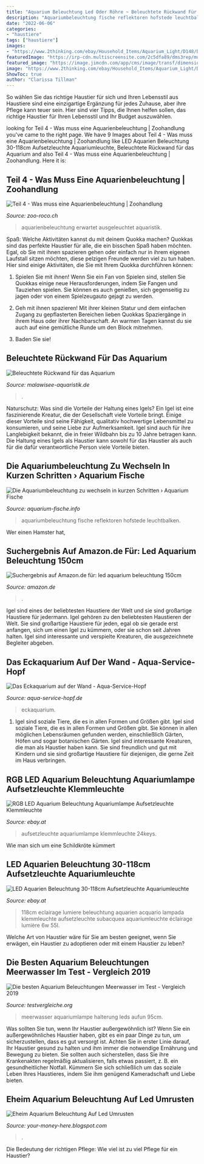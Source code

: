 ```yaml
---
title: "Aquarium Beleuchtung Led Oder Röhre ~ Beleuchtete Rückwand Für Das Aquarium"
description: "Aquariumbeleuchtung fische reflektoren hofstede leuchtbalken"
date: "2022-06-06"
categories:
- "haustiere"
tags: ["haustiere"]
images:
- "https://www.2thinking.com/ebay/Household_Items/Aquarium_Light/D148/D148-EC/D148-EC1/f3.jpg"
featuredImage: "https://irp-cdn.multiscreensite.com/2c5dfa89/dms3rep/multi/Bau+einer+beleuchteten+Rückwand+(10).jpg"
featured_image: "https://image.jimcdn.com/app/cms/image/transf/dimension=1920x10000:format=jpg/path/s2cbb04dabc6d20c3/image/i1e1706a9dfdb1d9a/version/1569858844/image.jpg"
image: "https://www.2thinking.com/ebay/Household_Items/Aquarium_Light/D148/D148-EC/D148-EC1/f3.jpg"
ShowToc: true
author: "Clarissa Tillman"
---
```



So wählen Sie das richtige Haustier für sich und Ihren Lebensstil aus
Haustiere sind eine einzigartige Ergänzung für jedes Zuhause, aber ihre Pflege kann teuer sein. Hier sind vier Tipps, die Ihnen helfen sollen, das richtige Haustier für Ihren Lebensstil und Ihr Budget auszuwählen.

	

		
looking for Teil 4 - Was muss eine Aquarienbeleuchtung | Zoohandlung you've came to the right page. We have 9 Images about Teil 4 - Was muss eine Aquarienbeleuchtung | Zoohandlung like LED Aquarien Beleuchtung 30-118cm Aufsetzleuchte Aquariumleuchte, Beleuchtete Rückwand für das Aquarium and also Teil 4 - Was muss eine Aquarienbeleuchtung | Zoohandlung. Here it is:
		
    
## Teil 4 - Was Muss Eine Aquarienbeleuchtung | Zoohandlung

<img loading=lazy src="https://www.zoo-roco.ch/news/wp-content/uploads/Aquarium_Lichtbedarf_5-1024x692.jpg" onerror="this.onerror=null;this.src='https://tse4.mm.bing.net/th?id=OIP.rmDZpO3t6H_WtN9EyLIy-gHaFA&amp;pid=15.1';" alt="Teil 4 - Was muss eine Aquarienbeleuchtung | Zoohandlung">

_Source: zoo-roco.ch_

>aquarienbeleuchtung erwartet ausgeleuchtet aquaristik. 

	

Spaß: Welche Aktivitäten kannst du mit deinem Quokka machen?
Quokkas sind das perfekte Haustier für alle, die ein bisschen Spaß haben möchten. Egal, ob Sie mit ihnen spazieren gehen oder einfach nur in ihrem eigenen Laufstall sitzen möchten, diese pelzigen Freunde werden viel zu tun haben. Hier sind einige Aktivitäten, die Sie mit Ihrem Quokka durchführen können:
1. Spielen Sie mit ihnen! Wenn Sie ein Fan von Spielen sind, stellen Sie Quokkas einige neue Herausforderungen, indem Sie Fangen und Tauziehen spielen. Sie können es auch genießen, sich gegenseitig zu jagen oder von einem Spielzeugauto gejagt zu werden.

2. Geh mit ihnen spazieren! Mit ihrer kleinen Statur und dem einfachen Zugang zu gepflasterten Bereichen lieben Quokkas Spaziergänge in ihrem Haus oder ihrer Nachbarschaft. An warmen Tagen kannst du sie auch auf eine gemütliche Runde um den Block mitnehmen.

3. Baden Sie sie!

    
## Beleuchtete Rückwand Für Das Aquarium

<img loading=lazy src="https://irp-cdn.multiscreensite.com/2c5dfa89/dms3rep/multi/Bau+einer+beleuchteten+Rückwand+(10).jpg" onerror="this.onerror=null;this.src='https://tse1.mm.bing.net/th?id=OIP.xdbPSrLufO6oDSstzZCjVgHaDd&amp;pid=15.1';" alt="Beleuchtete Rückwand für das Aquarium">

_Source: malawisee-aquaristik.de_

>. 

	

Naturschutz: Was sind die Vorteile der Haltung eines Igels?
Ein Igel ist eine faszinierende Kreatur, die der Gesellschaft viele Vorteile bringt. Einige dieser Vorteile sind seine Fähigkeit, qualitativ hochwertige Lebensmittel zu konsumieren, und seine Liebe zur Aufmerksamkeit. Igel sind auch für ihre Langlebigkeit bekannt, die in freier Wildbahn bis zu 10 Jahre betragen kann. Die Haltung eines Igels als Haustier kann sowohl für das Haustier als auch für die dafür verantwortliche Person viele Vorteile bieten.

    
## Die Aquariumbeleuchtung Zu Wechseln In Kurzen Schritten › Aquarium Fische

<img loading=lazy src="http://www.aquarium-fische.info/wp-content/uploads/2013/04/aquariumbeleuchtung3.jpg" onerror="this.onerror=null;this.src='https://tse1.mm.bing.net/th?id=OIP.cbf9aoqOYCz43QsLLAUdgwHaJ4&amp;pid=15.1';" alt="Die Aquariumbeleuchtung zu wechseln in kurzen Schritten › Aquarium Fische">

_Source: aquarium-fische.info_

>aquariumbeleuchtung fische reflektoren hofstede leuchtbalken. 

	

Wer einen Hamster hat,

    
## Suchergebnis Auf Amazon.de Für: Led Aquarium Beleuchtung 150cm

<img loading=lazy src="https://m.media-amazon.com/images/I/51QwLZIJfsL._AC_UL320_.jpg" onerror="this.onerror=null;this.src='https://tse4.mm.bing.net/th?id=OIP.lBiRG7me6oK9abb-HroHxQAAAA&amp;pid=15.1';" alt="Suchergebnis auf Amazon.de für: led aquarium beleuchtung 150cm">

_Source: amazon.de_

>. 

	

Igel sind eines der beliebtesten Haustiere der Welt und sie sind großartige Haustiere für jedermann.
Igel gehören zu den beliebtesten Haustieren der Welt. Sie sind großartige Haustiere für jeden, egal ob sie gerade erst anfangen, sich um einen Igel zu kümmern, oder sie schon seit Jahren halten. Igel sind interessante und verspielte Kreaturen, die ausgezeichnete Begleiter abgeben.

    
## Das Eckaquarium Auf Der Wand - Aqua-Service-Hopf

<img loading=lazy src="https://image.jimcdn.com/app/cms/image/transf/dimension=1920x10000:format=jpg/path/s2cbb04dabc6d20c3/image/i1e1706a9dfdb1d9a/version/1569858844/image.jpg" onerror="this.onerror=null;this.src='https://tse4.mm.bing.net/th?id=OIP.RyZ5wsMobwLGpRFiNfB7qQHaFj&amp;pid=15.1';" alt="Das Eckaquarium auf der Wand - Aqua-Service-Hopf">

_Source: aqua-service-hopf.de_

>eckaquarium. 

	

1. Igel sind soziale Tiere, die es in allen Formen und Größen gibt.
Igel sind soziale Tiere, die es in allen Formen und Größen gibt. Sie können in allen möglichen Lebensräumen gefunden werden, einschließlich Gärten, Höfen und sogar botanischen Gärten. Igel sind interessante Kreaturen, die man als Haustier haben kann. Sie sind freundlich und gut mit Kindern und sie sind großartige Haustiere für diejenigen, die gerne Zeit im Haus verbringen.

    
## RGB LED Aquarium Beleuchtung Aquariumlampe Aufsetzleuchte Klemmleuchte

<img loading=lazy src="https://www.2thinking.com/ebay/Household_Items/Aquarium_Light/D148/D148-EC/D148-EC1/f3.jpg" onerror="this.onerror=null;this.src='https://tse3.mm.bing.net/th?id=OIP.d56-TtO9fnUEpwDYDJBcJwHaHa&amp;pid=15.1';" alt="RGB LED Aquarium Beleuchtung Aquariumlampe Aufsetzleuchte Klemmleuchte">

_Source: ebay.at_

>aufsetzleuchte aquariumlampe klemmleuchte 24keys. 

	

Wie man sich um eine Schildkröte kümmert

    
## LED Aquarien Beleuchtung 30-118cm Aufsetzleuchte Aquariumleuchte

<img loading=lazy src="https://image-us.bigbuy.win/upload/receive_file/2018/03/10/09/09/5aa3a0b4c2246228604336.jpe" onerror="this.onerror=null;this.src='https://tse2.mm.bing.net/th?id=OIP.acms1YuieQK1EzrffWjeAgHaHa&amp;pid=15.1';" alt="LED Aquarien Beleuchtung 30-118cm Aufsetzleuchte Aquariumleuchte">

_Source: ebay.at_

>118cm eclairage lumiere beleuchtung aquarien acquario lampada klemmleuchte aufsetzleuchte subacquea aquariumleuchte éclairage lumière 6w 55l. 

	

Welche Art von Haustier wäre für Sie am besten geeignet, wenn Sie erwägen, ein Haustier zu adoptieren oder mit einem Haustier zu leben?

    
## Die Besten Aquarium Beleuchtungen Meerwasser Im Test - Vergleich 2019

<img loading=lazy src="https://testvergleiche.org/wp-content/plugins/aawp/public/image.php?url=aHR0cHM6Ly9tLm1lZGlhLWFtYXpvbi5jb20vaW1hZ2VzL0kvNTFVQk9RZ3R5QkwuanBn" onerror="this.onerror=null;this.src='https://tse3.mm.bing.net/th?id=OIP.Wmc4sXCXrikPjs42me2khQHaHa&amp;pid=15.1';" alt="Die besten Aquarium Beleuchtungen Meerwasser im Test - Vergleich 2019">

_Source: testvergleiche.org_

>meerwasser aquariumlampe halterung leds aufun 95cm. 

	

Was sollten Sie tun, wenn Ihr Haustier außergewöhnlich ist?
Wenn Sie ein außergewöhnliches Haustier haben, gibt es ein paar Dinge zu tun, um sicherzustellen, dass es gut versorgt ist. Achten Sie in erster Linie darauf, Ihr Haustier gesund zu halten und ihm immer die notwendige Ernährung und Bewegung zu bieten. Sie sollten auch sicherstellen, dass Sie ihre Krankenakten regelmäßig aktualisieren, falls etwas passiert, z. B. ein gesundheitlicher Notfall. Kümmern Sie sich schließlich um das soziale Leben Ihres Haustieres, indem Sie ihm genügend Kameradschaft und Liebe bieten.

    
## Eheim Aquarium Beleuchtung Auf Led Umrusten

<img loading=lazy src="https://www.biconeo-aquascaping.de/aquascaping/media/daytime-led-profil-im-eheim-aquarium.jpg" onerror="this.onerror=null;this.src='https://tse4.mm.bing.net/th?id=OIP.G3JK3BecCqczMesNyUpLwAHaE8&amp;pid=15.1';" alt="Eheim Aquarium Beleuchtung Auf Led Umrusten">

_Source: your-money-here.blogspot.com_

>. 

	

Die Bedeutung der richtigen Pflege: Wie viel ist zu viel Pflege für ein Haustier?

